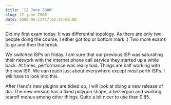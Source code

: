 ```yaml
---
title: '12 June 2000'
slug: 12-june-2000
date: 2000-06-12T17:02:21+08:00
---
```


Did my first exam today. It was differential topology.
As there are only two people doing the course, I either got
top or bottom mark :) Two more exams to go and then the
break.

We switched ISPs on friday. I am sure that our previous
ISP was saturating their network with the internet phone
call service they started up a while back. At times,
performance was really bad. Things are half working with
the new ISP. We can reach just about everywhere except most
perth ISPs. I will have to look into this.

After Hans\'s new plugins are tidied up, I will look at
doing a new release of dia. The new version has a fixed
polygon shape, a beziergon and working tearoff menus among
other things. Quite a bit nicer to use than 0.85.
